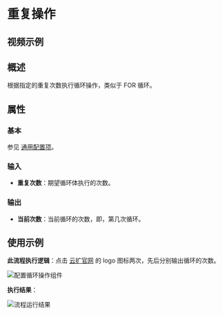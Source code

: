 # 重复操作

## 视频示例

## 概述

根据指定的重复次数执行循环操作，类似于 FOR 循环。

## 属性

### 基本

参见 [通用配置项](../../Appendix/CommonConfigurationItems.md)。

### 输入

- **重复次数**：期望循环体执行的次数。

### 输出

- **当前次数**：当前循环的次数，即，第几次循环。

## 使用示例

**此流程执行逻辑**：点击 [云扩官网](https://www.encoo.com/) 的 logo 图标两次，先后分别输出循环的次数。

![配置循环操作组件](https://docimages.blob.core.chinacloudapi.cn/images/Activities/forpro20210813.png)

**执行结果**：

![流程运行结果](https://docimages.blob.core.chinacloudapi.cn/images/Activities/forproresult20210813.png)
